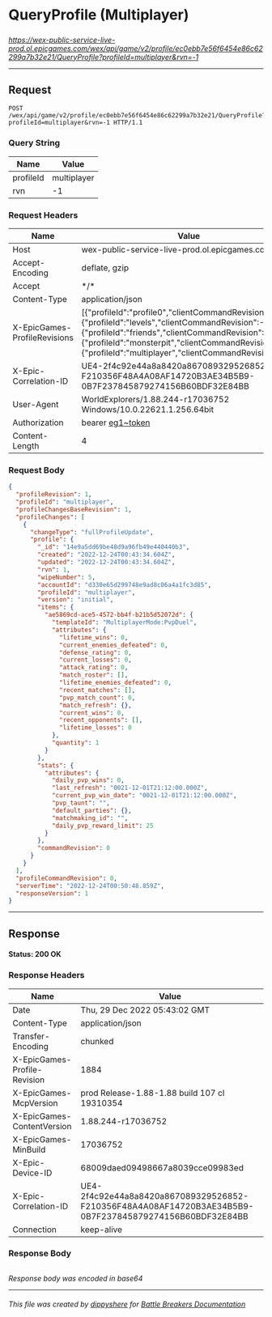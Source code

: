 # QueryProfile (Multiplayer)

#####

*https://wex-public-service-live-prod.ol.epicgames.com/wex/api/game/v2/profile/ec0ebb7e56f6454e86c62299a7b32e21/QueryProfile?profileId=multiplayer&rvn=-1*



___

## Request

```http request
POST /wex/api/game/v2/profile/ec0ebb7e56f6454e86c62299a7b32e21/QueryProfile?profileId=multiplayer&rvn=-1 HTTP/1.1
```

### Query String

| Name | Value |
|---|---|
| profileId | multiplayer |
| rvn | -1 |




### Request Headers

| Name | Value |
|---|---|
| Host | wex-public-service-live-prod.ol.epicgames.com |
| Accept-Encoding | deflate, gzip |
| Accept | \*/\* |
| Content-Type | application/json |
| X-EpicGames-ProfileRevisions | [{"profileId":"profile0","clientCommandRevision":-1},{"profileId":"levels","clientCommandRevision":-1},{"profileId":"friends","clientCommandRevision":-1},{"profileId":"monsterpit","clientCommandRevision":-1},{"profileId":"multiplayer","clientCommandRevision":-1}] |
| X-Epic-Correlation-ID | UE4-2f4c92e44a8a8420a867089329526852-F210356F48A4A08AF14720B3AE34B5B9-0B7F237845879274156B60BDF32E84BB |
| User-Agent | WorldExplorers/1.88.244-r17036752 Windows/10.0.22621.1.256.64bit |
| Authorization | bearer [eg1~token](https://github.com/dippyshere/battle-breakers-documentation/blob/master/docs/common/tokens/eg1.md) |
| Content-Length | 4 |


### Request Body

```json
{
  "profileRevision": 1,
  "profileId": "multiplayer",
  "profileChangesBaseRevision": 1,
  "profileChanges": [
    {
      "changeType": "fullProfileUpdate",
      "profile": {
        "_id": "14e9a5dd69be48d9a96fb49e440440b3",
        "created": "2022-12-24T00:43:34.604Z",
        "updated": "2022-12-24T00:43:34.604Z",
        "rvn": 1,
        "wipeNumber": 5,
        "accountId": "d330e65d299748e9ad8c06a4a1fc3d85",
        "profileId": "multiplayer",
        "version": "initial",
        "items": {
          "ae5869cd-ace5-4572-bb4f-b21b5d52072d": {
            "templateId": "MultiplayerMode:PvpDuel",
            "attributes": {
              "lifetime_wins": 0,
              "current_enemies_defeated": 0,
              "defense_rating": 0,
              "current_losses": 0,
              "attack_rating": 0,
              "match_roster": [],
              "lifetime_enemies_defeated": 0,
              "recent_matches": [],
              "pvp_match_count": 0,
              "match_refresh": {},
              "current_wins": 0,
              "recent_opponents": [],
              "lifetime_losses": 0
            },
            "quantity": 1
          }
        },
        "stats": {
          "attributes": {
            "daily_pvp_wins": 0,
            "last_refresh": "0021-12-01T21:12:00.000Z",
            "current_pvp_win_date": "0021-12-01T21:12:00.000Z",
            "pvp_taunt": "",
            "default_parties": {},
            "matchmaking_id": "",
            "daily_pvp_reward_limit": 25
          }
        },
        "commandRevision": 0
      }
    }
  ],
  "profileCommandRevision": 0,
  "serverTime": "2022-12-24T00:50:48.859Z",
  "responseVersion": 1
}
```

___

## Response

#### Status: 200 OK




### Response Headers

| Name | Value |
|---|---|
| Date | Thu, 29 Dec 2022 05:43:02 GMT |
| Content-Type | application/json |
| Transfer-Encoding | chunked |
| X-EpicGames-Profile-Revision | 1884 |
| X-EpicGames-McpVersion | prod Release-1.88-1.88 build 107 cl 19310354 |
| X-EpicGames-ContentVersion | 1.88.244-r17036752 |
| X-EpicGames-MinBuild | 17036752 |
| X-Epic-Device-ID | 68009daed09498667a8039cce09983ed |
| X-Epic-Correlation-ID | UE4-2f4c92e44a8a8420a867089329526852-F210356F48A4A08AF14720B3AE34B5B9-0B7F237845879274156B60BDF32E84BB |
| Connection | keep-alive |


### Response Body

```json

```

*Response body was encoded in base64*

___

###### This file was created by [dippyshere](https://github.com/dippyshere) for [Battle Breakers Documentation](https://github.com/dippyshere/battle-breakers-documentation)
